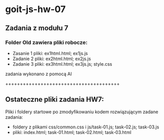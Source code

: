 # goit-js-hw-07
## Zadania z modułu 7
### Folder Old zawiera pliki robocze:
+ Zasanie 1 pliki: ex1html.html; ex1js.js
+ Zadanie 2 pliki: ex2html.html; ex2js.js
+ Zadanie 3 pliki: ex3html.html; ex3js.js; style.css

zadania wykonano z pomocą AI

+++++++++++++++++++++++++++++++++++++++

## Ostateczne pliki zadania HW7:
Pliki i foldery startowe po zmodyfikowaniu kodem rozwiązującym zadane zadania:
+ foldery z plikami css/common.css i js/task-01.js; task-02.js; task-03.js
+ pliki: index.html; task-01.html; task-02.html; task-03.html
